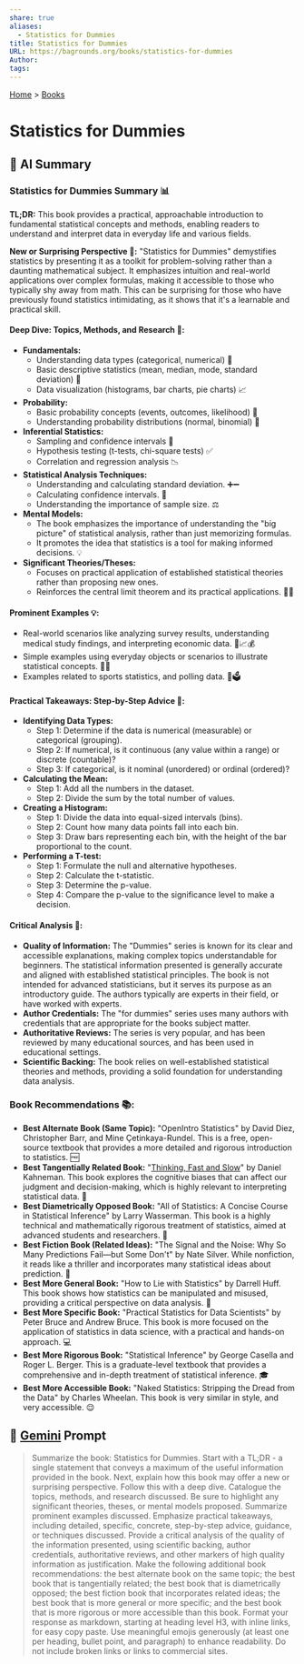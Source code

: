 ```yaml
---
share: true
aliases:
  - Statistics for Dummies
title: Statistics for Dummies
URL: https://bagrounds.org/books/statistics-for-dummies
Author: 
tags: 
---
```

[Home](../index.md) > [Books](./index.md)  
# Statistics for Dummies  
## 🤖 AI Summary  
### Statistics for Dummies Summary 📊  
**TL;DR:** This book provides a practical, approachable introduction to fundamental statistical concepts and methods, enabling readers to understand and interpret data in everyday life and various fields.  
  
**New or Surprising Perspective 🤔:** "Statistics for Dummies" demystifies statistics by presenting it as a toolkit for problem-solving rather than a daunting mathematical subject. It emphasizes intuition and real-world applications over complex formulas, making it accessible to those who typically shy away from math. This can be surprising for those who have previously found statistics intimidating, as it shows that it's a learnable and practical skill.  
  
#### **Deep Dive: Topics, Methods, and Research 🔬:**  
* **Fundamentals:**  
    * Understanding data types (categorical, numerical) 🔢  
    * Basic descriptive statistics (mean, median, mode, standard deviation) 📏  
    * Data visualization (histograms, bar charts, pie charts) 📈  
* **Probability:**  
    * Basic probability concepts (events, outcomes, likelihood) 🎲  
    * Understanding probability distributions (normal, binomial) 🔔  
* **Inferential Statistics:**  
    * Sampling and confidence intervals 🎯  
    * Hypothesis testing (t-tests, chi-square tests) ✅  
    * Correlation and regression analysis 📉  
* **Statistical Analysis Techniques:**  
    * Understanding and calculating standard deviation. ➕➖  
    * Calculating confidence intervals. 💯  
    * Understanding the importance of sample size. ⚖️  
* **Mental Models:**  
    * The book emphasizes the importance of understanding the "big picture" of statistical analysis, rather than just memorizing formulas.  
    * It promotes the idea that statistics is a tool for making informed decisions. 💡  
* **Significant Theories/Theses:**  
    * Focuses on practical application of established statistical theories rather than proposing new ones.  
    * Reinforces the central limit theorem and its practical applications. 🧑‍🏫  
  
#### **Prominent Examples 💡:**  
* Real-world scenarios like analyzing survey results, understanding medical study findings, and interpreting economic data. 🏥📈💰  
* Simple examples using everyday objects or scenarios to illustrate statistical concepts. 🍎🎲  
* Examples related to sports statistics, and polling data. 🏈🗳️  
  
#### **Practical Takeaways: Step-by-Step Advice 📝:**  
* **Identifying Data Types:**  
    * Step 1: Determine if the data is numerical (measurable) or categorical (grouping).  
    * Step 2: If numerical, is it continuous (any value within a range) or discrete (countable)?  
    * Step 3: If categorical, is it nominal (unordered) or ordinal (ordered)?  
* **Calculating the Mean:**  
    * Step 1: Add all the numbers in the dataset.  
    * Step 2: Divide the sum by the total number of values.  
* **Creating a Histogram:**  
    * Step 1: Divide the data into equal-sized intervals (bins).  
    * Step 2: Count how many data points fall into each bin.  
    * Step 3: Draw bars representing each bin, with the height of the bar proportional to the count.  
* **Performing a T-test:**  
    * Step 1: Formulate the null and alternative hypotheses.  
    * Step 2: Calculate the t-statistic.  
    * Step 3: Determine the p-value.  
    * Step 4: Compare the p-value to the significance level to make a decision.  
  
#### **Critical Analysis 🧐:**  
* **Quality of Information:** The "Dummies" series is known for its clear and accessible explanations, making complex topics understandable for beginners. The statistical information presented is generally accurate and aligned with established statistical principles. The book is not intended for advanced statisticians, but it serves its purpose as an introductory guide. The authors typically are experts in their field, or have worked with experts.  
* **Author Credentials:** The "for dummies" series uses many authors with credentials that are appropriate for the books subject matter.  
* **Authoritative Reviews:** The series is very popular, and has been reviewed by many educational sources, and has been used in educational settings.  
* **Scientific Backing:** The book relies on well-established statistical theories and methods, providing a solid foundation for understanding data analysis.  
  
### **Book Recommendations 📚:**  
* **Best Alternate Book (Same Topic):** "OpenIntro Statistics" by David Diez, Christopher Barr, and Mine Çetinkaya-Rundel. This is a free, open-source textbook that provides a more detailed and rigorous introduction to statistics. 🆓  
* **Best Tangentially Related Book:** "[Thinking, Fast and Slow](./thinking-fast-and-slow.md)" by Daniel Kahneman. This book explores the cognitive biases that can affect our judgment and decision-making, which is highly relevant to interpreting statistical data. 🧠  
* **Best Diametrically Opposed Book:** "All of Statistics: A Concise Course in Statistical Inference" by Larry Wasserman. This book is a highly technical and mathematically rigorous treatment of statistics, aimed at advanced students and researchers. 🤯  
* **Best Fiction Book (Related Ideas):** "The Signal and the Noise: Why So Many Predictions Fail—but Some Don't" by Nate Silver. While nonfiction, it reads like a thriller and incorporates many statistical ideas about prediction. 🔮  
* **Best More General Book:** "How to Lie with Statistics" by Darrell Huff. This book shows how statistics can be manipulated and misused, providing a critical perspective on data analysis. 🤥  
* **Best More Specific Book:** "Practical Statistics for Data Scientists" by Peter Bruce and Andrew Bruce. This book is more focused on the application of statistics in data science, with a practical and hands-on approach. 💻  
* **Best More Rigorous Book:** "Statistical Inference" by George Casella and Roger L. Berger. This is a graduate-level textbook that provides a comprehensive and in-depth treatment of statistical inference. 🎓  
* **Best More Accessible Book:** "Naked Statistics: Stripping the Dread from the Data" by Charles Wheelan. This book is very similar in style, and very accessible. 😌  
  
## 💬 [Gemini](https://gemini.google.com) Prompt  
> Summarize the book: Statistics for Dummies. Start with a TL;DR - a single statement that conveys a maximum of the useful information provided in the book. Next, explain how this book may offer a new or surprising perspective. Follow this with a deep dive. Catalogue the topics, methods, and research discussed. Be sure to highlight any significant theories, theses, or mental models proposed. Summarize prominent examples discussed. Emphasize practical takeaways, including detailed, specific, concrete, step-by-step advice, guidance, or techniques discussed. Provide a critical analysis of the quality of the information presented, using scientific backing, author credentials, authoritative reviews, and other markers of high quality information as justification. Make the following additional book recommendations: the best alternate book on the same topic; the best book that is tangentially related; the best book that is diametrically opposed; the best fiction book that incorporates related ideas; the best book that is more general or more specific; and the best book that is more rigorous or more accessible than this book. Format your response as markdown, starting at heading level H3, with inline links, for easy copy paste. Use meaningful emojis generously (at least one per heading, bullet point, and paragraph) to enhance readability. Do not include broken links or links to commercial sites.